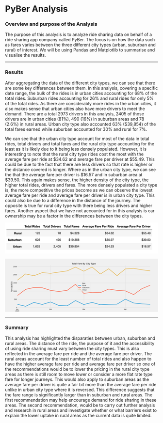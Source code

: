 # PyBer Analysis

### Overview and purpose of the Analysis

The purpose of this analysis is to analyze ride sharing data on behalf of a ride sharing app company called PyBer. The focus is on how the data such as fares varies between the three different city types (urban, suburban and rural) of interest. We will be using Pandas and Matplotlib to summarise and visualise the results. 

----

### Results

After aggregating the data of the different city types, we can see that there are some key differences between them. In this analysis, covering a specific date range, the bulk of the rides is in urban cities accounting for 68% of the total rides. Suburban rides accounting for 26% and rural rides for only 5% of the total rides. As there are considerably more rides in the urban cities, it also makes sense that urban cities also have more drivers to meet the demand. There are a total 2973 drivers in this analysis, 2405 of those drivers are in urban cities (81%), 490 (16%) in suburban areas and 78 (2.6%) in rural areas. Urban city type also accounted 63% ($39,854) of the total fares earned while suburban accounted for 30% and rural for 7%. 

We can see that the urban city type account for most of the data in total rides, total drivers and total fares and the rural city type accounting for the least as it is likely due to it being less densely populated. However, it is interesting to note that the rural city type rides cost the most with the average fare per ride at $34.62 and average fare per driver at $55.49. This could be due to the fact that there are less drivers so that rate is higher or the distance covered is longer. Where as in the urban city type, we can see the that the average fare per driver is $16.57 and in suburban area at $39.50. This again makes sense, the higher density of the city type, the higher total rides, drivers and fares. The more densely populated a city type is, the more competitive the prices become as we can observe the lowest average fare per ride and average fare per driver is in urban city type. This could also be due to a difference in the distance of the journey. The opposite is true for rural city type with there being less drivers and higher fares. Another aspect that we have not accounted for in this analysis is car ownership may be a factor in the differences between the city types.

![Summary of dataframe](https://github.com/YanLuong/PyBer_Analysis/blob/main/Resources/Summary%20DataFrame.png)




![Total weekly fares by type](https://github.com/YanLuong/PyBer_Analysis/blob/main/analysis/PyBer_fare_summary.png)

----
### Summary

This analysis has highlighted the disparaties between urban, suburban and rural areas. The distance of the ride, the purpose of it and the accessibility of using ride sharing must vary between the city types. This is also reflected in the average fare per ride and the average fare per driver. The rural areas account for the least number of total rides and also happen to have the higher average fare per ride and average fare per driver so one of the recommendations would be to lower the pricing in the rural city type areas as there is still room to move lower or consider a more flat rate type fare for longer journeys. This would also apply to suburban areas as the average fare per driver is quite a fair bit more than the average fare per ride unlike in urban city type where it is reversed. This difference suggests that the fare range is significantly larger than in suburban and rural areas. The first recommendation may help encourage demand for ride sharing in these areas. The second recommendation, would be to carry out further analysis and research in rural areas and investigate whether or what barriers exist to explain the lower uptake in rural areas as the current data is quite limited.


